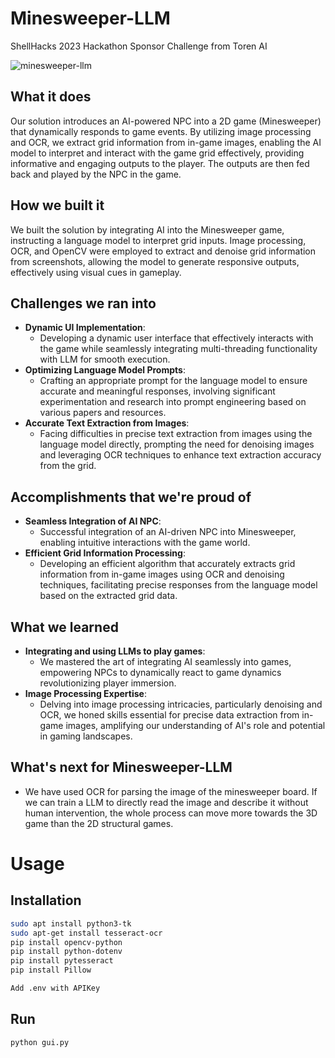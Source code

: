 # Minesweeper-LLM
ShellHacks 2023 Hackathon Sponsor Challenge from Toren AI

![minesweeper-llm](https://github.com/GowthamGottimukkala/minesweeper-llm/assets/35572230/9986807e-c690-45ae-8975-5d3ad105d2a2)


## What it does
Our solution introduces an AI-powered NPC into a 2D game (Minesweeper) that dynamically responds to game events. By utilizing image processing and OCR, we extract grid information from in-game images, enabling the AI model to interpret and interact with the game grid effectively, providing informative and engaging outputs to the player. The outputs are then fed back and played by the NPC in the game.

## How we built it
We built the solution by integrating AI into the Minesweeper game, instructing a language model to interpret grid inputs. Image processing, OCR, and OpenCV were employed to extract and denoise grid information from screenshots, allowing the model to generate responsive outputs, effectively using visual cues in gameplay.

## Challenges we ran into
- **Dynamic UI Implementation**:
  - Developing a dynamic user interface that effectively interacts with the game while seamlessly integrating multi-threading functionality with LLM for smooth execution.
- **Optimizing Language Model Prompts**:
  - Crafting an appropriate prompt for the language model to ensure accurate and meaningful responses, involving significant experimentation and research into prompt engineering based on various papers and resources.
- **Accurate Text Extraction from Images**:
  - Facing difficulties in precise text extraction from images using the language model directly, prompting the need for denoising images and leveraging OCR techniques to enhance text extraction accuracy from the grid.

## Accomplishments that we're proud of
- **Seamless Integration of AI NPC**:
  - Successful integration of an AI-driven NPC into Minesweeper, enabling intuitive interactions with the game world.
- **Efficient Grid Information Processing**:
  - Developing an efficient algorithm that accurately extracts grid information from in-game images using OCR and denoising techniques, facilitating precise responses from the language model based on the extracted grid data.

## What we learned
- **Integrating and using LLMs to play games**:
  - We mastered the art of integrating AI seamlessly into games, empowering NPCs to dynamically react to game dynamics revolutionizing player immersion.
- **Image Processing Expertise**:
  - Delving into image processing intricacies, particularly denoising and OCR, we honed skills essential for precise data extraction from in-game images, amplifying our understanding of AI's role and potential in gaming landscapes.

## What's next for Minesweeper-LLM
- We have used OCR for parsing the image of the minesweeper board. If we can train a LLM to directly read the image and describe it without human intervention, the whole process can move more towards the 3D game than the 2D structural games.

# Usage
## Installation
```bash
sudo apt install python3-tk
sudo apt-get install tesseract-ocr
pip install opencv-python
pip install python-dotenv
pip install pytesseract
pip install Pillow

Add .env with APIKey
```
## Run
```bash
python gui.py
```
